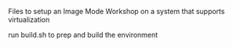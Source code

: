 Files to setup an Image Mode Workshop on a system that supports virtualization

run build.sh to prep and build the environment
